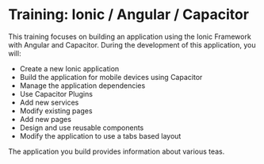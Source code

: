 # Training: Ionic / Angular / Capacitor

This training focuses on building an application using the Ionic Framework with Angular and Capacitor. During the development of this application, you will:

- Create a new Ionic application
- Build the application for mobile devices using Capacitor
- Manage the application dependencies
- Use Capacitor Plugins
- Add new services
- Modify existing pages
- Add new pages
- Design and use reusable components
- Modify the application to use a tabs based layout

The application you build provides information about various teas.
